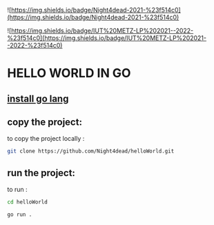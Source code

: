 ![https://img.shields.io/badge/Night4dead-2021-%23f514c0](https://img.shields.io/badge/Night4dead-2021-%23f514c0)

![https://img.shields.io/badge/IUT%20METZ-LP%202021--2022-%23f514c0](https://img.shields.io/badge/IUT%20METZ-LP%202021--2022-%23f514c0)

# HELLO WORLD IN GO

## [install go lang](https://golang.org/doc/install)

## copy the project:

to copy the project locally :

```sh 
git clone https://github.com/Night4dead/helloWorld.git
```

## run the project:

to run :

```sh 
cd helloWorld
```
 
```sh
go run .
```

